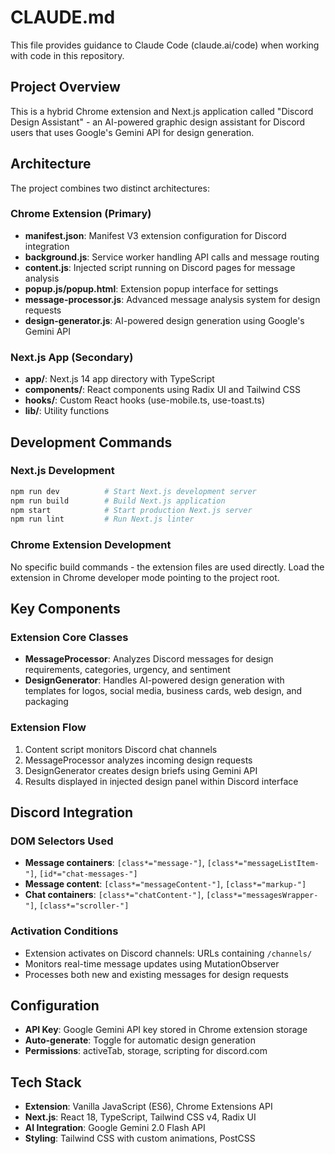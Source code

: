 # CLAUDE.md

This file provides guidance to Claude Code (claude.ai/code) when working with code in this repository.

## Project Overview
This is a hybrid Chrome extension and Next.js application called "Discord Design Assistant" - an AI-powered graphic design assistant for Discord users that uses Google's Gemini API for design generation.

## Architecture
The project combines two distinct architectures:

### Chrome Extension (Primary)
- **manifest.json**: Manifest V3 extension configuration for Discord integration
- **background.js**: Service worker handling API calls and message routing
- **content.js**: Injected script running on Discord pages for message analysis
- **popup.js/popup.html**: Extension popup interface for settings
- **message-processor.js**: Advanced message analysis system for design requests
- **design-generator.js**: AI-powered design generation using Google's Gemini API

### Next.js App (Secondary)
- **app/**: Next.js 14 app directory with TypeScript
- **components/**: React components using Radix UI and Tailwind CSS
- **hooks/**: Custom React hooks (use-mobile.ts, use-toast.ts)
- **lib/**: Utility functions

## Development Commands

### Next.js Development
```bash
npm run dev          # Start Next.js development server
npm run build        # Build Next.js application
npm start            # Start production Next.js server
npm run lint         # Run Next.js linter
```

### Chrome Extension Development
No specific build commands - the extension files are used directly. Load the extension in Chrome developer mode pointing to the project root.

## Key Components

### Extension Core Classes
- **MessageProcessor**: Analyzes Discord messages for design requirements, categories, urgency, and sentiment
- **DesignGenerator**: Handles AI-powered design generation with templates for logos, social media, business cards, web design, and packaging

### Extension Flow
1. Content script monitors Discord chat channels
2. MessageProcessor analyzes incoming design requests
3. DesignGenerator creates design briefs using Gemini API
4. Results displayed in injected design panel within Discord interface

## Discord Integration
### DOM Selectors Used
- **Message containers**: `[class*="message-"]`, `[class*="messageListItem-"]`, `[id*="chat-messages-"]`
- **Message content**: `[class*="messageContent-"]`, `[class*="markup-"]`
- **Chat containers**: `[class*="chatContent-"]`, `[class*="messagesWrapper-"]`, `[class*="scroller-"]`

### Activation Conditions
- Extension activates on Discord channels: URLs containing `/channels/`
- Monitors real-time message updates using MutationObserver
- Processes both new and existing messages for design requests

## Configuration
- **API Key**: Google Gemini API key stored in Chrome extension storage
- **Auto-generate**: Toggle for automatic design generation
- **Permissions**: activeTab, storage, scripting for discord.com

## Tech Stack
- **Extension**: Vanilla JavaScript (ES6), Chrome Extensions API
- **Next.js**: React 18, TypeScript, Tailwind CSS v4, Radix UI
- **AI Integration**: Google Gemini 2.0 Flash API
- **Styling**: Tailwind CSS with custom animations, PostCSS